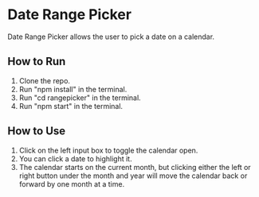 # Date Range Picker
Date Range Picker allows the user to pick a date on a calendar.

## How to Run
1. Clone the repo.
2. Run "npm install" in the terminal.
3. Run "cd rangepicker" in the terminal.
4. Run "npm start" in the terminal.

## How to Use
1. Click on the left input box to toggle the calendar open.
2. You can click a date to highlight it.
3. The calendar starts on the current month, but clicking either the left or right button under the month and year will move the calendar back or forward by one month at a time.